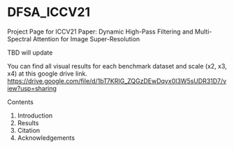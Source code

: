 # DFSA_ICCV21
Project Page for ICCV21 Paper: Dynamic High-Pass Filtering and Multi-Spectral Attention for Image Super-Resolution

TBD will update 


You can find all visual results for each benchmark dataset and scale (x2, x3, x4) at this google drive link.  
https://drive.google.com/file/d/1bT7KRIG_ZQGzDEwDqyx0I3W5sUDR31D7/view?usp=sharing

 Contents
 1. Introduction
 2. Results
 3. Citation
 4. Acknowledgements 
